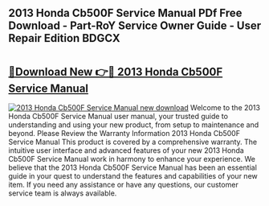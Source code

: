 ## 2013 Honda Cb500F Service Manual PDf Free Download - Part-RoY Service Owner Guide - User Repair Edition BDGCX

# <h2><a href="http://bc42827.oget.top/?id=2013+Honda+Cb500F+Service+Manual">🔗Download New 👉🔴 2013 Honda Cb500F Service Manual</a></h2>

[![2013 Honda Cb500F Service Manual new download](https://i.imgur.com/5g1atiW.png)](http://bc42827.oget.top/?id=2013+Honda+Cb500F+Service+Manual)
Welcome to the 2013 Honda Cb500F Service Manual user manual, your trusted guide to understanding and using your new product, from setup to maintenance and beyond. Please Review the Warranty Information 2013 Honda Cb500F Service Manual This product is covered by a comprehensive warranty. The intuitive user interface and advanced features of your new 2013 Honda Cb500F Service Manual work in harmony to enhance your experience. We believe that the 2013 Honda Cb500F Service Manual has been an essential guide in your quest to understand the features and capabilities of your new item. If you need any assistance or have any questions, our customer service team is always available.
